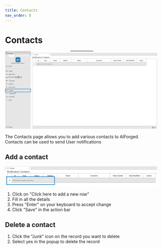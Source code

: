 ```yaml
---
title: Contacts
nav_order: 8
---
```


# Contacts

![](<.gitbook/assets/image (25) (1) (1) (1) (1) (1).png>)

The Contacts page allows you to add various contacts to AIForged. Contacts can be used to send User notifications

## Add a contact

![](<.gitbook/assets/image (45) (1) (1) (1) (1) (1) (1).png>)

1. Click on "Click here to add a new row"
2. Fill in all the details
3. Press "Enter" on your keyboard to accept change
4. Click "Save" in the action bar

## Delete a contact

1. Click the "Junk" icon on the record you want to delete
2. Select yes in the popup to delete the record
